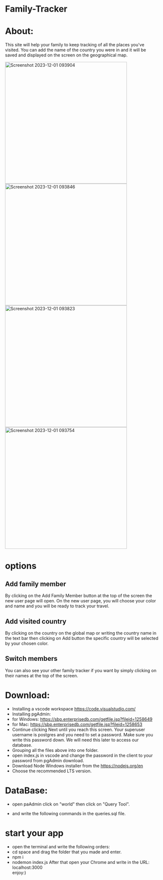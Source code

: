 # Family-Tracker

# About:
This site will help your family to keep tracking of all the places you've visited.
You can add the name of the country you were in and it will be saved and displayed on the screen on the geographical map.<br>

<img width="400" alt="Screenshot 2023-12-01 093904" src="https://github.com/EliyaRabia/FamilyTravelTracker/assets/87569799/aeb1fda6-03a1-499b-966b-86b87901e0c8">
<img width="400" alt="Screenshot 2023-12-01 093846" src="https://github.com/EliyaRabia/FamilyTravelTracker/assets/87569799/64b09f54-bd3c-496f-8ad5-624c53935568">
<img width="400" alt="Screenshot 2023-12-01 093823" src="https://github.com/EliyaRabia/FamilyTravelTracker/assets/87569799/7615bc73-d064-4a49-a9d9-83260724b4f6">
<img width="400" alt="Screenshot 2023-12-01 093754" src="https://github.com/EliyaRabia/FamilyTravelTracker/assets/87569799/cfebd719-fd34-4cdd-b362-a01f840d41bc">


# options


## Add family member
By clicking on the Add Family Member button at the top of the screen the new user page will open.
On the new user page, you will choose your color and name and you will be ready to track your travel.


## Add visited country
By clicking on the country on the global map or writing the country name in the text bar then clicking on Add button the specific country will be selected by your chosen color.

## Switch members
You can also see your other family tracker if you want by simply clicking on their names at the top of the screen.


# Download:
- Installing a vscode workspace https://code.visualstudio.com/
- Installing pgAdmin:
- for Windows: https://sbp.enterprisedb.com/getfile.jsp?fileid=1258649
- for Mac: https://sbp.enterprisedb.com/getfile.jsp?fileid=1258653
- Continue clicking Next until you reach this screen. Your superuser username is postgres and you need to set a password.
  Make sure you write this password down. We will need this later to access our database.
- Grouping all the files above into one folder.
- open index.js in vscode and change the password in the client to your password from pgAdmin download.
- Download Node Windows installer from the https://nodejs.org/en
- Choose the recommended LTS version.

# DataBase:
- open paAdmin click on "world" then click on "Query Tool".

- and write the following commands in the queries.sql file.

# start your app
- open the terminal and write the following orders:
- cd space and drag the folder that you made and enter.
- npm i 
- nodemon index.js
  After that open your Chrome and write in the URL: localhost:3000 <br/>
  enjoy:)
